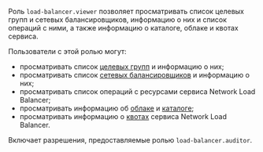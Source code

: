 Роль `load-balancer.viewer` позволяет просматривать список целевых групп и сетевых балансировщиков, информацию о них и список операций с ними, а также информацию о каталоге, облаке и квотах сервиса.

Пользователи с этой ролью могут:
* просматривать список [целевых групп](../../network-load-balancer/concepts/target-resources.md) и информацию о них;
* просматривать список [сетевых балансировщиков](../../network-load-balancer/concepts/index.md) и информацию о них;
* просматривать список операций с ресурсами сервиса Network Load Balancer;
* просматривать информацию об [облаке](../../resource-manager/concepts/resources-hierarchy.md#cloud) и [каталоге](../../resource-manager/concepts/resources-hierarchy.md#folder);
* просматривать информацию о [квотах](../../network-load-balancer/concepts/limits.md#load-balancer-quotas) сервиса Network Load Balancer.

Включает разрешения, предоставляемые ролью `load-balancer.auditor`.